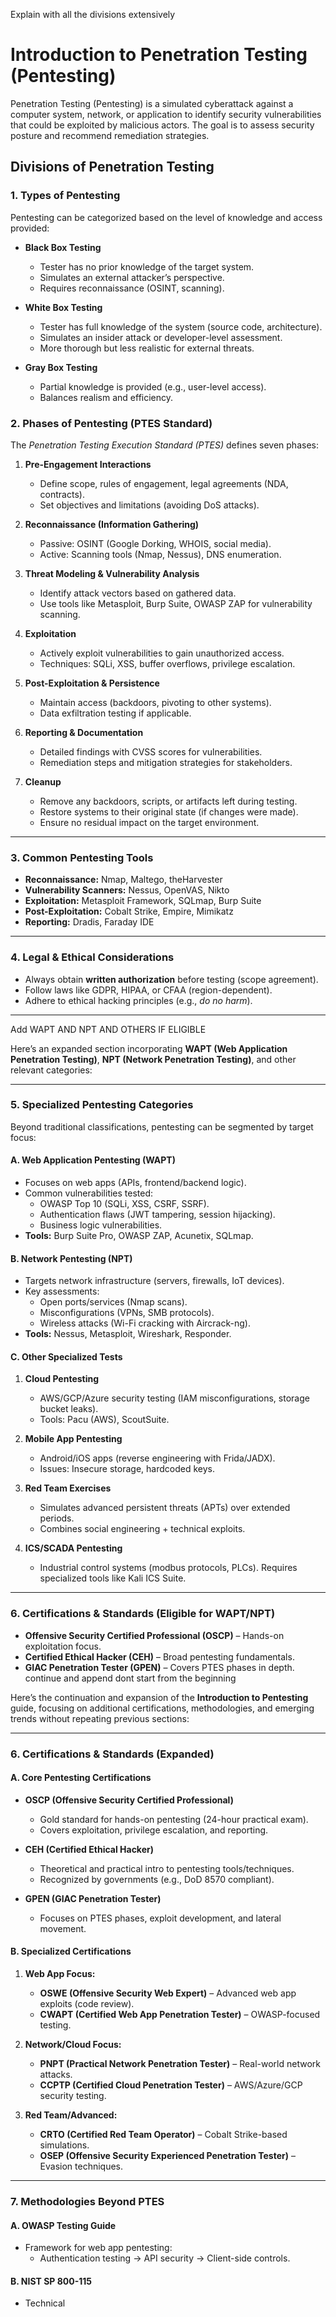 Explain with all the divisions extensively

 # **Introduction to Penetration Testing (Pentesting)**  

Penetration Testing (Pentesting) is a simulated cyberattack against a computer system, network, or application to identify security vulnerabilities that could be exploited by malicious actors. The goal is to assess security posture and recommend remediation strategies.  

## **Divisions of Penetration Testing**  

### **1. Types of Pentesting**  
Pentesting can be categorized based on the level of knowledge and access provided:  

- **Black Box Testing**  
  - Tester has no prior knowledge of the target system.  
  - Simulates an external attacker’s perspective.  
  - Requires reconnaissance (OSINT, scanning).  

- **White Box Testing**  
  - Tester has full knowledge of the system (source code, architecture).  
  - Simulates an insider attack or developer-level assessment.  
  - More thorough but less realistic for external threats.  

- **Gray Box Testing**  
  - Partial knowledge is provided (e.g., user-level access).  
  - Balances realism and efficiency.  

### **2. Phases of Pentesting (PTES Standard)**  
The *Penetration Testing Execution Standard (PTES)* defines seven phases:  

1. **Pre-Engagement Interactions**  
   - Define scope, rules of engagement, legal agreements (NDA, contracts).  
   - Set objectives and limitations (avoiding DoS attacks).  

2. **Reconnaissance (Information Gathering)**  
   - Passive: OSINT (Google Dorking, WHOIS, social media).  
   - Active: Scanning tools (Nmap, Nessus), DNS enumeration.  

3. **Threat Modeling & Vulnerability Analysis**  
   - Identify attack vectors based on gathered data.  
   - Use tools like Metasploit, Burp Suite, OWASP ZAP for vulnerability scanning.  

4. **Exploitation**  
   - Actively exploit vulnerabilities to gain unauthorized access.  
   - Techniques: SQLi, XSS, buffer overflows, privilege escalation.  

5. **Post-Exploitation & Persistence**  
   - Maintain access (backdoors, pivoting to other systems).  
   - Data exfiltration testing if applicable.  

6. **Reporting & Documentation**  
   - Detailed findings with CVSS scores for vulnerabilities.  
   - Remediation steps and mitigation strategies for stakeholders.  

7. **Cleanup**  
   - Remove any backdoors, scripts, or artifacts left during testing.  
   - Restore systems to their original state (if changes were made).  
   - Ensure no residual impact on the target environment.  

---

### **3. Common Pentesting Tools**  
- **Reconnaissance:** Nmap, Maltego, theHarvester  
- **Vulnerability Scanners:** Nessus, OpenVAS, Nikto  
- **Exploitation:** Metasploit Framework, SQLmap, Burp Suite  
- **Post-Exploitation:** Cobalt Strike, Empire, Mimikatz  
- **Reporting:** Dradis, Faraday IDE  

---

### **4. Legal & Ethical Considerations**  
- Always obtain **written authorization** before testing (scope agreement).  
- Follow laws like GDPR, HIPAA, or CFAA (region-dependent).  
- Adhere to ethical hacking principles (e.g., *do no harm*).  

---

Add WAPT AND NPT AND OTHERS IF ELIGIBLE

 Here’s an expanded section incorporating **WAPT (Web Application Penetration Testing)**, **NPT (Network Penetration Testing)**, and other relevant categories:

---

### **5. Specialized Pentesting Categories**  
Beyond traditional classifications, pentesting can be segmented by target focus:  

#### **A. Web Application Pentesting (WAPT)**  
- Focuses on web apps (APIs, frontend/backend logic).  
- Common vulnerabilities tested:  
  - OWASP Top 10 (SQLi, XSS, CSRF, SSRF).  
  - Authentication flaws (JWT tampering, session hijacking).  
  - Business logic vulnerabilities.  
- **Tools:** Burp Suite Pro, OWASP ZAP, Acunetix, SQLmap.  

#### **B. Network Pentesting (NPT)**  
- Targets network infrastructure (servers, firewalls, IoT devices).  
- Key assessments:  
  - Open ports/services (Nmap scans).  
  - Misconfigurations (VPNs, SMB protocols).  
  - Wireless attacks (Wi-Fi cracking with Aircrack-ng).  
- **Tools:** Nessus, Metasploit, Wireshark, Responder.  

#### **C. Other Specialized Tests**  
1. **Cloud Pentesting**  
   - AWS/GCP/Azure security testing (IAM misconfigurations, storage bucket leaks).  
   - Tools: Pacu (AWS), ScoutSuite.  

2. **Mobile App Pentesting**  
   - Android/iOS apps (reverse engineering with Frida/JADX).  
   - Issues: Insecure storage, hardcoded keys.  

3. **Red Team Exercises**  
   - Simulates advanced persistent threats (APTs) over extended periods.  
   - Combines social engineering + technical exploits.  

4. **ICS/SCADA Pentesting**  
   - Industrial control systems (modbus protocols, PLCs). Requires specialized tools like Kali ICS Suite.  

---

### **6. Certifications & Standards** (**Eligible for WAPT/NPT**)   
- **Offensive Security Certified Professional (OSCP)** – Hands-on exploitation focus.    
- **Certified Ethical Hacker (CEH)** – Broad pentesting fundamentals.    
- **GIAC Penetration Tester (GPEN)** – Covers PTES phases in depth.    
continue and append dont start from the beginning

 Here’s the continuation and expansion of the **Introduction to Pentesting** guide, focusing on additional certifications, methodologies, and emerging trends without repeating previous sections:

---

### **6. Certifications & Standards (Expanded)**  
#### **A. Core Pentesting Certifications**  
- **OSCP (Offensive Security Certified Professional)**  
  - Gold standard for hands-on pentesting (24-hour practical exam).  
  - Covers exploitation, privilege escalation, and reporting.  

- **CEH (Certified Ethical Hacker)**  
  - Theoretical and practical intro to pentesting tools/techniques.  
  - Recognized by governments (e.g., DoD 8570 compliant).  

- **GPEN (GIAC Penetration Tester)**  
  - Focuses on PTES phases, exploit development, and lateral movement.  

#### **B. Specialized Certifications**  
1. **Web App Focus:**  
   - **OSWE (Offensive Security Web Expert)** – Advanced web app exploits (code review).  
   - **CWAPT (Certified Web App Penetration Tester)** – OWASP-focused testing.  

1. **Network/Cloud Focus:**  
   - **PNPT (Practical Network Penetration Tester)** – Real-world network attacks.  
   - **CCPTP (Certified Cloud Penetration Tester)** – AWS/Azure/GCP security testing.  

1. **Red Team/Advanced:**  
   - **CRTO (Certified Red Team Operator)** – Cobalt Strike-based simulations.  
   - **OSEP (Offensive Security Experienced Penetration Tester)** – Evasion techniques.  

---

### **7. Methodologies Beyond PTES**  
#### **A. OWASP Testing Guide**  
- Framework for web app pentesting:  
  - Authentication testing → API security → Client-side controls.  

#### **B. NIST SP 800-115**  
- Technical